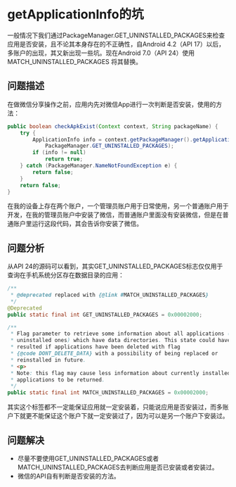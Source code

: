 # getApplicationInfo的坑
一般情况下我们通过PackageManager.GET_UNINSTALLED_PACKAGES来检查应用是否安装，且不论其本身存在的不正确性，自Android 4.2（API 17）以后，多账户的出现，其又新出现一些坑。现在Android 7.0（API 24）使用MATCH_UNINSTALLED_PACKAGES 将其替换。

## 问题描述
在做微信分享操作之前，应用内先对微信App进行一次判断是否安装，使用的方法：
```java
public boolean checkApkExist(Context context, String packageName) {
    try {
        ApplicationInfo info = context.getPackageManager().getApplicationInfo(packageName,
            PackageManager.GET_UNINSTALLED_PACKAGES);
        if (info != null)
            return true;
    } catch (PackageManager.NameNotFoundException e) {
        return false;
    }
    return false;
}
```
在我的设备上存在两个账户，一个管理员账户用于日常使用，另一个普通账户用于开发，在我的管理员账户中安装了微信，而普通账户里面没有安装微信，但是在普通账户里运行这段代码，其会告诉你安装了微信。

## 问题分析
从API 24的源码可以看到，其实GET_UNINSTALLED_PACKAGES标志仅仅用于查询在手机系统分区存在数据目录的应用：
```java
/**
 * @deprecated replaced with {@link #MATCH_UNINSTALLED_PACKAGES}
 */
@Deprecated
public static final int GET_UNINSTALLED_PACKAGES = 0x00002000;

/**
 * Flag parameter to retrieve some information about all applications (even
 * uninstalled ones) which have data directories. This state could have
 * resulted if applications have been deleted with flag
 * {@code DONT_DELETE_DATA} with a possibility of being replaced or
 * reinstalled in future.
 * <p>
 * Note: this flag may cause less information about currently installed
 * applications to be returned.
 */
public static final int MATCH_UNINSTALLED_PACKAGES = 0x00002000;
```
其实这个标签都不一定能保证应用就一定安装着，只能说应用是否安装过，而多账户下就更不能保证这个账户下就一定安装过了，因为可以是另一个账户下安装过。

## 问题解决

- 尽量不要使用GET_UNINSTALLED_PACKAGES或者MATCH_UNINSTALLED_PACKAGES去判断应用是否已安装或者安装过。
- 微信的API自有判断是否安装的方法。